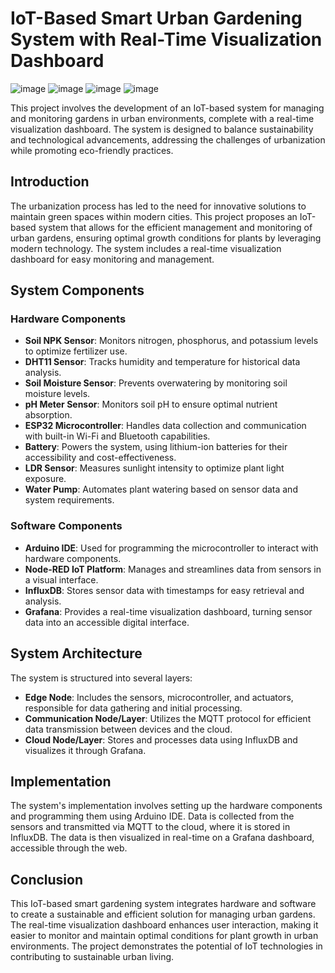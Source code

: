 # IoT-Based Smart Urban Gardening System with Real-Time Visualization Dashboard

![image](https://github.com/user-attachments/assets/d713ba48-f1d3-45bf-a5b2-c2e848c4bfb5)
![image](https://github.com/user-attachments/assets/0b8082ad-1d4a-4fa6-aab3-34ef02e1a53f)
![image](https://github.com/user-attachments/assets/fd1e4b3a-ab3e-4f17-a710-39976e3deff0)
![image](https://github.com/user-attachments/assets/0ccb92b0-514f-4a1e-a32f-b367a15b8417)

This project involves the development of an IoT-based system for managing and monitoring gardens in urban environments, complete with a real-time visualization dashboard. The system is designed to balance sustainability and technological advancements, addressing the challenges of urbanization while promoting eco-friendly practices.

## Introduction

The urbanization process has led to the need for innovative solutions to maintain green spaces within modern cities. This project proposes an IoT-based system that allows for the efficient management and monitoring of urban gardens, ensuring optimal growth conditions for plants by leveraging modern technology. The system includes a real-time visualization dashboard for easy monitoring and management.

## System Components

### Hardware Components
- **Soil NPK Sensor**: Monitors nitrogen, phosphorus, and potassium levels to optimize fertilizer use.
- **DHT11 Sensor**: Tracks humidity and temperature for historical data analysis.
- **Soil Moisture Sensor**: Prevents overwatering by monitoring soil moisture levels.
- **pH Meter Sensor**: Monitors soil pH to ensure optimal nutrient absorption.
- **ESP32 Microcontroller**: Handles data collection and communication with built-in Wi-Fi and Bluetooth capabilities.
- **Battery**: Powers the system, using lithium-ion batteries for their accessibility and cost-effectiveness.
- **LDR Sensor**: Measures sunlight intensity to optimize plant light exposure.
- **Water Pump**: Automates plant watering based on sensor data and system requirements.

### Software Components
- **Arduino IDE**: Used for programming the microcontroller to interact with hardware components.
- **Node-RED IoT Platform**: Manages and streamlines data from sensors in a visual interface.
- **InfluxDB**: Stores sensor data with timestamps for easy retrieval and analysis.
- **Grafana**: Provides a real-time visualization dashboard, turning sensor data into an accessible digital interface.

## System Architecture

The system is structured into several layers:

- **Edge Node**: Includes the sensors, microcontroller, and actuators, responsible for data gathering and initial processing.
- **Communication Node/Layer**: Utilizes the MQTT protocol for efficient data transmission between devices and the cloud.
- **Cloud Node/Layer**: Stores and processes data using InfluxDB and visualizes it through Grafana.

## Implementation

The system's implementation involves setting up the hardware components and programming them using Arduino IDE. Data is collected from the sensors and transmitted via MQTT to the cloud, where it is stored in InfluxDB. The data is then visualized in real-time on a Grafana dashboard, accessible through the web.

## Conclusion

This IoT-based smart gardening system integrates hardware and software to create a sustainable and efficient solution for managing urban gardens. The real-time visualization dashboard enhances user interaction, making it easier to monitor and maintain optimal conditions for plant growth in urban environments. The project demonstrates the potential of IoT technologies in contributing to sustainable urban living.
